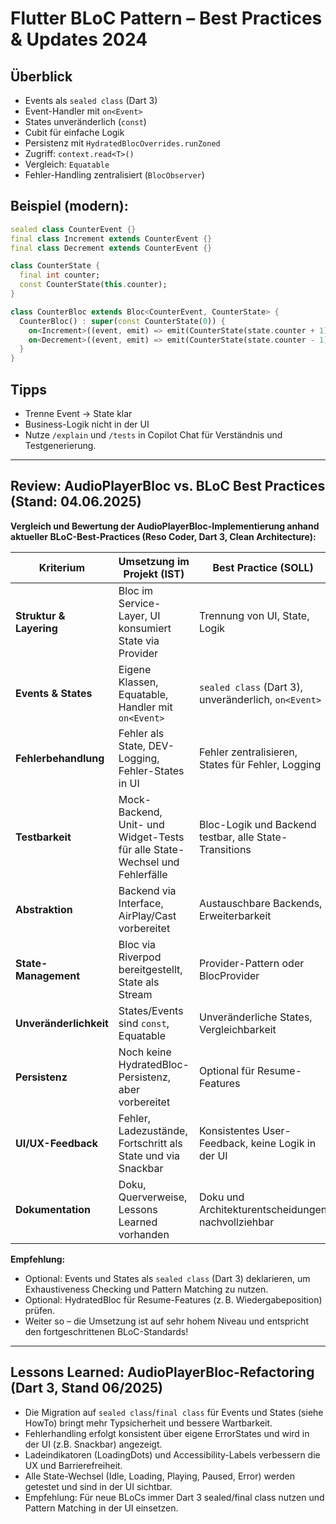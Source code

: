 # Flutter BLoC Pattern – Best Practices & Updates 2024

## Überblick
- Events als `sealed class` (Dart 3)
- Event-Handler mit `on<Event>`
- States unveränderlich (`const`)
- Cubit für einfache Logik
- Persistenz mit `HydratedBlocOverrides.runZoned`
- Zugriff: `context.read<T>()`
- Vergleich: `Equatable`
- Fehler-Handling zentralisiert (`BlocObserver`)

## Beispiel (modern):
```dart
sealed class CounterEvent {}
final class Increment extends CounterEvent {}
final class Decrement extends CounterEvent {}

class CounterState {
  final int counter;
  const CounterState(this.counter);
}

class CounterBloc extends Bloc<CounterEvent, CounterState> {
  CounterBloc() : super(const CounterState(0)) {
    on<Increment>((event, emit) => emit(CounterState(state.counter + 1)));
    on<Decrement>((event, emit) => emit(CounterState(state.counter - 1)));
  }
}
```

## Tipps
- Trenne Event → State klar
- Business-Logik nicht in der UI
- Nutze `/explain` und `/tests` in Copilot Chat für Verständnis und Testgenerierung.

---

## Review: AudioPlayerBloc vs. BLoC Best Practices (Stand: 04.06.2025)

**Vergleich und Bewertung der AudioPlayerBloc-Implementierung anhand aktueller BLoC-Best-Practices (Reso Coder, Dart 3, Clean Architecture):**

| Kriterium                | Umsetzung im Projekt (IST)                                                                 | Best Practice (SOLL)                                      | Bewertung      |
|--------------------------|-------------------------------------------------------------------------------------------|-----------------------------------------------------------|---------------|
| **Struktur & Layering**  | Bloc im Service-Layer, UI konsumiert State via Provider                                   | Trennung von UI, State, Logik                             | ✔️ Sehr gut    |
| **Events & States**      | Eigene Klassen, Equatable, Handler mit `on<Event>`                                        | `sealed class` (Dart 3), unveränderlich, `on<Event>`      | ✔️ Modern, kleine Optimierung möglich |
| **Fehlerbehandlung**     | Fehler als State, DEV-Logging, Fehler-States in UI                                        | Fehler zentralisieren, States für Fehler, Logging          | ✔️ Robust      |
| **Testbarkeit**          | Mock-Backend, Unit- und Widget-Tests für alle State-Wechsel und Fehlerfälle               | Bloc-Logik und Backend testbar, alle State-Transitions     | ✔️ Sehr gut    |
| **Abstraktion**          | Backend via Interface, AirPlay/Cast vorbereitet                                           | Austauschbare Backends, Erweiterbarkeit                    | ✔️ Vorbildlich |
| **State-Management**     | Bloc via Riverpod bereitgestellt, State als Stream                                        | Provider-Pattern oder BlocProvider                         | ✔️ Sehr gut    |
| **Unveränderlichkeit**   | States/Events sind `const`, Equatable                                                      | Unveränderliche States, Vergleichbarkeit                   | ✔️ Best Practice |
| **Persistenz**           | Noch keine HydratedBloc-Persistenz, aber vorbereitet                                      | Optional für Resume-Features                               | ⚠️ Optional    |
| **UI/UX-Feedback**       | Fehler, Ladezustände, Fortschritt als State und via Snackbar                              | Konsistentes User-Feedback, keine Logik in der UI          | ✔️ Sehr gut    |
| **Dokumentation**        | Doku, Querverweise, Lessons Learned vorhanden                                             | Doku und Architekturentscheidungen nachvollziehbar         | ✔️ Sehr gut    |

**Empfehlung:**
- Optional: Events und States als `sealed class` (Dart 3) deklarieren, um Exhaustiveness Checking und Pattern Matching zu nutzen.
- Optional: HydratedBloc für Resume-Features (z. B. Wiedergabeposition) prüfen.
- Weiter so – die Umsetzung ist auf sehr hohem Niveau und entspricht den fortgeschrittenen BLoC-Standards!

---

## Lessons Learned: AudioPlayerBloc-Refactoring (Dart 3, Stand 06/2025)
- Die Migration auf `sealed class`/`final class` für Events und States (siehe HowTo) bringt mehr Typsicherheit und bessere Wartbarkeit.
- Fehlerhandling erfolgt konsistent über eigene ErrorStates und wird in der UI (z.B. Snackbar) angezeigt.
- Ladeindikatoren (LoadingDots) und Accessibility-Labels verbessern die UX und Barrierefreiheit.
- Alle State-Wechsel (Idle, Loading, Playing, Paused, Error) werden getestet und sind in der UI sichtbar.
- Empfehlung: Für neue BLoCs immer Dart 3 sealed/final class nutzen und Pattern Matching in der UI einsetzen.
